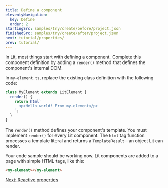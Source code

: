```yaml
---
title: Define a component
eleventyNavigation:
  key: Define
  order: 2
startingSrc: samples/try/create/before/project.json
finishedSrc: samples/try/create/after/project.json
next: tutorial/properties/
prev: tutorial/
---
```


In Lit, most things start with defining a component. Complete this component definition by adding a `render()` method that defines the component's internal DOM.

In `my-element.ts`, replace the existing class definition with the following code:

```ts
class MyElement extends LitElement {
  render() {
    return html`
      <p>Hello world! From my-element</p>
    `;
  }
}
```

The `render()` method defines your component's template. You must implement `render()` for every Lit component. The `html` tag function processes a template literal and returns a `TemplateResult`—an object Lit can render.

Your code sample should be working now. Lit components are added to a page with simple HTML tags, like this:

```html
<my-element></my-element>
```

[Next: Reactive properties](/tutorial/properties/)
